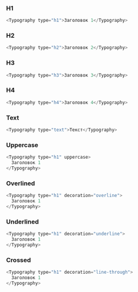 ### H1

```js
<Typography type="h1">Заголовок 1</Typography>
```

### H2

```js
<Typography type="h2">Заголовок 2</Typography>
```

### H3

```js
<Typography type="h3">Заголовок 3</Typography>
```

### H4

```js
<Typography type="h4">Заголовок 4</Typography>
```

### Text

```js
<Typography type="text">Текст</Typography>
```

### Uppercase

```js
<Typography type="h1" uppercase>
  Заголовок 1
</Typography>
```

### Overlined

```js
<Typography type="h1" decoration="overline">
  Заголовок 1
</Typography>
```

### Underlined

```js
<Typography type="h1" decoration="underline">
  Заголовок 1
</Typography>
```

### Crossed

```js
<Typography type="h1" decoration="line-through">
  Заголовок 1
</Typography>
```
